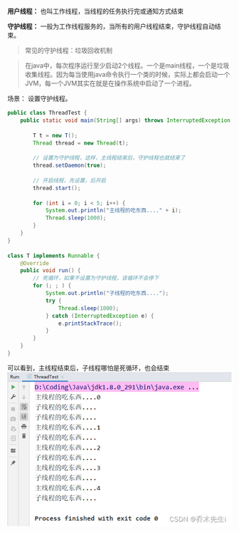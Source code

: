 
**用户线程：** 也叫工作线程，当线程的任务执行完或通知方式结束

**守护线程：** 一般为工作线程服务的，当所有的用户线程结束，守护线程自动结束。
> 常见的守护线程：垃圾回收机制

> 在java中，每次程序运行至少启动2个线程。一个是main线程，一个是垃圾收集线程。因为每当使用java命令执行一个类的时候，实际上都会启动一个JVM，每一个JVM其实在就是在操作系统中启动了一个进程。

场景：
设置守护线程。

```java
public class ThreadTest {
    public static void main(String[] args) throws InterruptedException {

        T t = new T();
        Thread thread = new Thread(t);

        // 设置为守护线程，这样，主线程结束后，守护线程也就结束了
        thread.setDaemon(true);

        // 开启线程，先设置，后开启
        thread.start();

        for (int i = 0; i < 5; i++) {
            System.out.println("主线程的吃东西...." + i);
            Thread.sleep(1000);
        }
    }
}

class T implements Runnable {
    @Override
    public void run() {
        // 死循环，如果不设置为守护线程，该循环不会停下
        for (; ; ) {
            System.out.println("子线程的吃东西....");
            try {
                Thread.sleep(1000);
            } catch (InterruptedException e) {
                e.printStackTrace();
            }
        }
    }
}
```

可以看到，主线程结束后，子线程哪怕是死循环，也会结束
![](assets/Java守护线程/f9324eef24308fe3c761209f9f5896ee_MD5.png)
